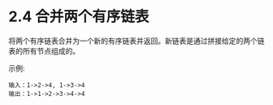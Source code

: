 # 2.4 合并两个有序链表

将两个有序链表合并为一个新的有序链表并返回。新链表是通过拼接给定的两个链表的所有节点组成的。 

示例:
```
输入：1->2->4, 1->3->4
输出：1->1->2->3->4->4
```

